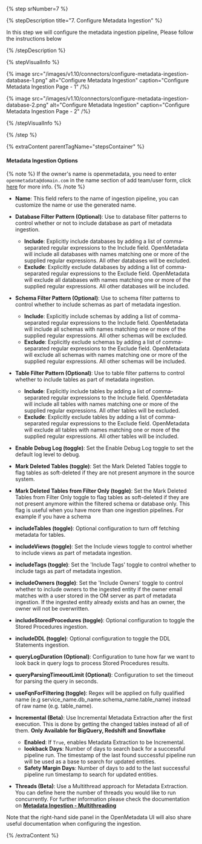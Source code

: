 {% step srNumber=7 %}

{% stepDescription title="7. Configure Metadata Ingestion" %}

In this step we will configure the metadata ingestion pipeline,
Please follow the instructions below

{% /stepDescription %}

{% stepVisualInfo %}

{% image
  src="/images/v1.10/connectors/configure-metadata-ingestion-database-1.png"
  alt="Configure Metadata Ingestion"
  caption="Configure Metadata Ingestion Page - 1" /%}

{% image
  src="/images/v1.10/connectors/configure-metadata-ingestion-database-2.png"
  alt="Configure Metadata Ingestion"
  caption="Configure Metadata Ingestion Page - 2" /%}

{% /stepVisualInfo %}

{% /step %}

{% extraContent parentTagName="stepsContainer" %}

#### Metadata Ingestion Options

{% note %}
If the owner's name is openmetadata, you need to enter `openmetadata@domain.com` in the name section of add team/user form, click [here](/connectors/ingestion/workflows/dbt/ingest-dbt-owner#following-steps-shows-adding-a-user-to-openmetadata) for more info.
{% /note %}

- **Name**: This field refers to the name of ingestion pipeline, you can customize the name or use the generated name.
- **Database Filter Pattern (Optional)**: Use to database filter patterns to control whether or not to include database as part of metadata ingestion.
    - **Include**: Explicitly include databases by adding a list of comma-separated regular expressions to the Include field. OpenMetadata will include all databases with names matching one or more of the supplied regular expressions. All other databases will be excluded.
    - **Exclude**: Explicitly exclude databases by adding a list of comma-separated regular expressions to the Exclude field. OpenMetadata will exclude all databases with names matching one or more of the supplied regular expressions. All other databases will be included.
- **Schema Filter Pattern (Optional)**: Use to schema filter patterns to control whether to include schemas as part of metadata ingestion.
    - **Include**: Explicitly include schemas by adding a list of comma-separated regular expressions to the Include field. OpenMetadata will include all schemas with names matching one or more of the supplied regular expressions. All other schemas will be excluded.
    - **Exclude**: Explicitly exclude schemas by adding a list of comma-separated regular expressions to the Exclude field. OpenMetadata will exclude all schemas with names matching one or more of the supplied regular expressions. All other schemas will be included.
- **Table Filter Pattern (Optional)**: Use to table filter patterns to control whether to include tables as part of metadata ingestion.
    - **Include**: Explicitly include tables by adding a list of comma-separated regular expressions to the Include field. OpenMetadata will include all tables with names matching one or more of the supplied regular expressions. All other tables will be excluded.
    - **Exclude**: Explicitly exclude tables by adding a list of comma-separated regular expressions to the Exclude field. OpenMetadata will exclude all tables with names matching one or more of the supplied regular expressions. All other tables will be included.
- **Enable Debug Log (toggle)**: Set the Enable Debug Log toggle to set the default log level to debug.
- **Mark Deleted Tables (toggle)**: Set the Mark Deleted Tables toggle to flag tables as soft-deleted if they are not present anymore in the source system.
- **Mark Deleted Tables from Filter Only (toggle)**: Set the Mark Deleted Tables from Filter Only toggle to flag tables as soft-deleted if they are not present anymore within the filtered schema or database only. This flag is useful when you have more than one ingestion pipelines. For example if you have a schema
- **includeTables (toggle)**: Optional configuration to turn off fetching metadata for tables.
- **includeViews (toggle)**: Set the Include views toggle to control whether to include views as part of metadata ingestion.
- **includeTags (toggle)**: Set the 'Include Tags' toggle to control whether to include tags as part of metadata ingestion.
- **includeOwners (toggle)**: Set the 'Include Owners' toggle to control whether to include owners to the ingested entity if the owner email matches with a user stored in the OM server as part of metadata ingestion. If the ingested entity already exists and has an owner, the owner will not be overwritten.
- **includeStoredProcedures (toggle)**: Optional configuration to toggle the Stored Procedures ingestion.
- **includeDDL (toggle)**: Optional configuration to toggle the DDL Statements ingestion.
- **queryLogDuration (Optional)**: Configuration to tune how far we want to look back in query logs to process Stored Procedures results.
- **queryParsingTimeoutLimit (Optional)**: Configuration to set the timeout for parsing the query in seconds.
- **useFqnForFiltering (toggle)**: Regex will be applied on fully qualified name (e.g service_name.db_name.schema_name.table_name) instead of raw name (e.g. table_name).

- **Incremental (Beta)**: Use Incremental Metadata Extraction after the first execution. This is done by getting the changed tables instead of all of them. **Only Available for BigQuery, Redshift and Snowflake**
    - **Enabled**: If `True`, enables Metadata Extraction to be Incremental.
    - **lookback Days**: Number of days to search back for a successful pipeline run. The timestamp of the last found successful pipeline run will be used as a base to search for updated entities.
    - **Safety Margin Days**: Number of days to add to the last successful pipeline run timestamp to search for updated entities.
- **Threads (Beta)**: Use a Multithread approach for Metadata Extraction. You can define here the number of threads you would like to run concurrently. For further information please check the documentation on [**Metadata Ingestion - Multithreading**](/connectors/ingestion/workflows/metadata/multithreading)

Note that the right-hand side panel in the OpenMetadata UI will also share useful documentation when configuring the ingestion.

{% /extraContent %}
